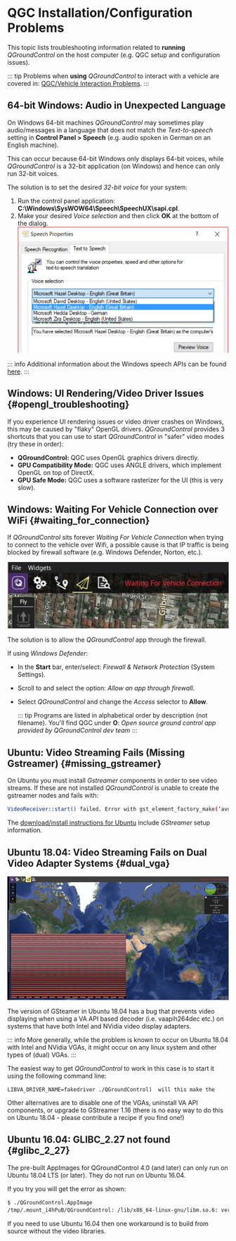 # QGC Installation/Configuration Problems

This topic lists troubleshooting information related to **running** *QGroundControl* on the host computer (e.g. QGC setup and configuration issues).

::: tip
Problems when **using** *QGroundControl* to interact with a vehicle are covered in: [QGC/Vehicle Interaction Problems](../Support/CommonProblems.md).
:::

## 64-bit Windows: Audio in Unexpected Language

On Windows 64-bit machines *QGroundControl* may sometimes play audio/messages in a language that does not match the *Text-to-speech* setting in **Control Panel > Speech** (e.g. audio spoken in German on an English machine).

This can occur because 64-bit Windows only displays 64-bit voices, while *QGroundControl* is a 32-bit application (on Windows) and hence can only run 32-bit voices.

The solution is to set the desired *32-bit voice* for your system:

1. Run the control panel application: **C:\Windows\SysWOW64\Speech\SpeechUX\sapi.cpl**.
2. Make your desired *Voice selection* and then click **OK** at the bottom of the dialog. ![Windows 32-bit Text-To-Speech Control Panel](../../../assets/support/windows_text_to_speech.png)

::: info
Additional information about the Windows speech APIs can be found [here](https://www.webbie.org.uk/blog/microsoft-speech/).
:::


## Windows: UI Rendering/Video Driver Issues {#opengl_troubleshooting}

If you experience UI rendering issues or video driver crashes on Windows, this may be caused by "flaky" OpenGL drivers. *QGroundControl* provides 3 shortcuts that you can use to start *QGroundControl* in "safer" video modes (try these in order):

- **QGroundControl:** QGC uses OpenGL graphics drivers directly.
- **GPU Compatibility Mode:** QGC uses ANGLE drivers, which implement OpenGL on top of DirectX.
- **GPU Safe Mode:** QGC uses a software rasterizer for the UI (this is very slow).

## Windows: Waiting For Vehicle Connection over WiFi {#waiting_for_connection}

If *QGroundControl* sits forever *Waiting For Vehicle Connection* when trying to connect to the vehicle over Wifi, a possible cause is that IP traffic is being blocked by firewall software (e.g. Windows Defender, Norton, etc.).

![Waiting for connection](../../../assets/support/waiting_for_connection.jpg)

The solution is to allow the *QGroundControl* app through the firewall.

If using *Windows Defender*:

- In the **Start** bar, enter/select: *Firewall & Network Protection* (System Settings).
- Scroll to and select the option: *Allow an app through firewall*.
- Select *QGroundControl* and change the *Access* selector to **Allow**.

  ::: tip
  Programs are listed in alphabetical order by description (not filename). You'll find QGC under **O**: *Open source ground control app provided by QGroundControl dev team*
  :::

## Ubuntu: Video Streaming Fails (Missing Gstreamer) {#missing_gstreamer}

On Ubuntu you must install *Gstreamer* components in order to see video streams. If these are not installed *QGroundControl* is unable to create the gstreamer nodes and fails with:

```sh
VideoReceiver::start() failed. Error with gst_element_factory_make(‘avdec_h264’)
```

The [download/install instructions for Ubuntu](../getting_started/download_and_install.md#ubuntu) include *GStreamer* setup information.

## Ubuntu 18.04: Video Streaming Fails on Dual Video Adapter Systems {#dual_vga}

![Video on Ubuntu 18.04](../../../assets/support/troubleshooting_dual_vga_driver.jpg)

The version of GSteamer in Ubuntu 18.04 has a bug that prevents video displaying when using a VA API based decoder (i.e. vaapih264dec etc.) on systems that have both Intel and NVidia video display adapters.

::: info
More generally, while the problem is known to occur on Ubuntu 18.04 with Intel and NVidia VGAs, it might occur on any linux system and other types of (dual) VGAs.
:::


The easiest way to get *QGroundControl* to work in this case is to start it using the following command line:

    LIBVA_DRIVER_NAME=fakedriver ./QGroundControl)  will this make the
    

Other alternatives are to disable one of the VGAs, uninstall VA API components, or upgrade to GStreamer 1.16 (there is no easy way to do this on Ubuntu 18.04 - please contribute a recipe if you find one!)

## Ubuntu 16.04: GLIBC_2.27 not found {#glibc_2_27}

The pre-built AppImages for QGroundControl 4.0 (and later) can only run on Ubuntu 18.04 LTS (or later). They do not run on Ubuntu 16.04.

If you try you will get the error as shown:

```sh
$ ./QGroundControl.AppImage 
/tmp/.mount_i4hPuB/QGroundControl: /lib/x86_64-linux-gnu/libm.so.6: version `GLIBC_2.27' not found (required by /tmp/.mount_i4hPuB/QGroundControl)
```

If you need to use Ubuntu 16.04 then one workaround is to build from source without the video libraries.